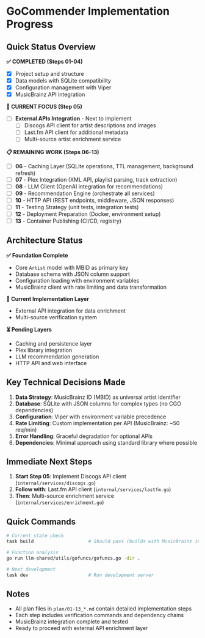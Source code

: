 # GoCommender Implementation Progress

## Quick Status Overview

**✅ COMPLETED (Steps 01-04)**
- [x] Project setup and structure
- [x] Data models with SQLite compatibility  
- [x] Configuration management with Viper
- [x] MusicBrainz API integration

**🚧 CURRENT FOCUS (Step 05)**
- [ ] **External APIs Integration** - Next to implement
  - [ ] Discogs API client for artist descriptions and images
  - [ ] Last.fm API client for additional metadata
  - [ ] Multi-source artist enrichment service

**📋 REMAINING WORK (Steps 06-13)**
- [ ] **06** - Caching Layer (SQLite operations, TTL management, background refresh)
- [ ] **07** - Plex Integration (XML API, playlist parsing, track extraction)  
- [ ] **08** - LLM Client (OpenAI integration for recommendations)
- [ ] **09** - Recommendation Engine (orchestrate all services)
- [ ] **10** - HTTP API (REST endpoints, middleware, JSON responses)
- [ ] **11** - Testing Strategy (unit tests, integration tests)
- [ ] **12** - Deployment Preparation (Docker, environment setup)
- [ ] **13** - Container Publishing (CI/CD, registry)

## Architecture Status

**✅ Foundation Complete**
- Core `Artist` model with MBID as primary key
- Database schema with JSON column support  
- Configuration loading with environment variables
- MusicBrainz client with rate limiting and data transformation

**🔄 Current Implementation Layer**
- External API integration for data enrichment
- Multi-source verification system

**⏳ Pending Layers**
- Caching and persistence layer
- Plex library integration  
- LLM recommendation generation
- HTTP API and web interface

## Key Technical Decisions Made

1. **Data Strategy**: MusicBrainz ID (MBID) as universal artist identifier
2. **Database**: SQLite with JSON columns for complex types (no CGO dependencies)
3. **Configuration**: Viper with environment variable precedence
4. **Rate Limiting**: Custom implementation per API (MusicBrainz: ~50 req/min)
5. **Error Handling**: Graceful degradation for optional APIs
6. **Dependencies**: Minimal approach using standard library where possible

## Immediate Next Steps

1. **Start Step 05**: Implement Discogs API client (`internal/services/discogs.go`)
2. **Follow with**: Last.fm API client (`internal/services/lastfm.go`)  
3. **Then**: Multi-source enrichment service (`internal/services/enrichment.go`)

## Quick Commands

```bash
# Current state check
task build                    # Should pass (builds with MusicBrainz integration)

# Function analysis  
go run llm-shared/utils/gofuncs/gofuncs.go -dir .

# Next development
task dev                      # Run development server
```

## Notes

- All plan files in `plan/01-13_*.md` contain detailed implementation steps
- Each step includes verification commands and dependency chains
- MusicBrainz integration complete and tested
- Ready to proceed with external API enrichment layer